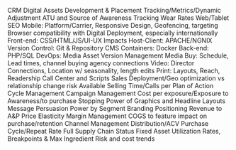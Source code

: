 CRM
Digital Assets Development & Placement
Tracking/Metrics/Dynamic Adjustment
ATU and Source of Awareness Tracking
Wear Rates
Web/Tablet
SEO
Mobile: Platform/Carrier, Responsive Design, Geofencing, targeting 
Browser compatibility with Digital Deployment, especially internationally
Front-end: CSS/HTML/JS/UI-UX Impacts
Host-Client: APACHE/NGNIX
Version Control: Git & Repository
CMS
Containers: Docker
Back-end: PHP/SQL
DevOps:
Media Asset Version Management
Media Buy: Schedule, Lead times, channel buying agency connections
Video: Director Connections, Location w/ seasonality, length edits
Print: Layouts, Reach, Readership
Call Center and Scripts
Sales Deployment/Geo optimization vs relationship change risk
Available Selling Time/Calls per
Plan of Action Cycle Management
Campaign Management
Cost per exposure/Exposure to Awareness/to purchase
Stopping Power of Graphics and Headline Layouts
Message Persuasion Power by Segment
Branding 
Positioning
Revenue to A&P
Price Elasticity
Margin Management
COGS to feature impact on purchase/retention
Channel Management
Distribution/ACV
Purchase Cycle/Repeat Rate
Full Supply Chain Status
Fixed Asset Utilization Rates, Breakpoints & Max
Ingredient Risk and cost trends
